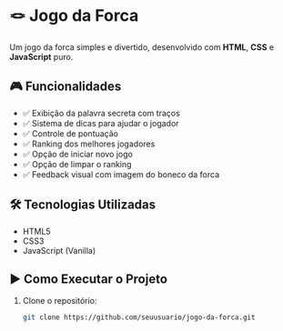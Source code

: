 # 🪢 Jogo da Forca

Um jogo da forca simples e divertido, desenvolvido com **HTML**, **CSS** e **JavaScript** puro.

## 🎮 Funcionalidades

- ✅ Exibição da palavra secreta com traços
- ✅ Sistema de dicas para ajudar o jogador
- ✅ Controle de pontuação
- ✅ Ranking dos melhores jogadores
- ✅ Opção de iniciar novo jogo
- ✅ Opção de limpar o ranking
- ✅ Feedback visual com imagem do boneco da forca

## 🛠️ Tecnologias Utilizadas

- HTML5
- CSS3
- JavaScript (Vanilla)

## ▶️ Como Executar o Projeto

1. Clone o repositório:
   ```bash
   git clone https://github.com/seuusuario/jogo-da-forca.git
